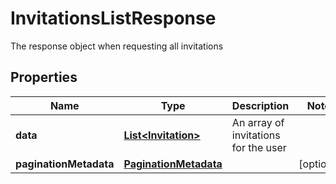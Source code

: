 

# InvitationsListResponse

The response object when requesting all invitations

## Properties

| Name | Type | Description | Notes |
|------------ | ------------- | ------------- | -------------|
|**data** | [**List&lt;Invitation&gt;**](Invitation.md) | An array of invitations for the user |  |
|**paginationMetadata** | [**PaginationMetadata**](PaginationMetadata.md) |  |  [optional] |



